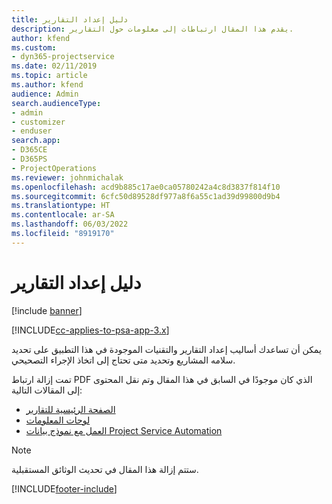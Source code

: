 ```yaml
---
title: دليل إعداد التقارير
description: يقدم هذا المقال ارتباطات إلى معلومات حول التقارير.
author: kfend
ms.custom:
- dyn365-projectservice
ms.date: 02/11/2019
ms.topic: article
ms.author: kfend
audience: Admin
search.audienceType:
- admin
- customizer
- enduser
search.app:
- D365CE
- D365PS
- ProjectOperations
ms.reviewer: johnmichalak
ms.openlocfilehash: acd9b885c17ae0ca05780242a4c8d3837f814f10
ms.sourcegitcommit: 6cfc50d89528df977a8f6a55c1ad39d99800d9b4
ms.translationtype: HT
ms.contentlocale: ar-SA
ms.lasthandoff: 06/03/2022
ms.locfileid: "8919170"
---
```

# <a name="reporting-guide"></a>دليل إعداد التقارير

[!include [banner](../../includes/psa-now-project-operations.md)]

[!INCLUDE[cc-applies-to-psa-app-3.x](../../includes/cc-applies-to-psa-app-3x.md)]

يمكن أن تساعدك أساليب إعداد التقارير والتقنيات الموجودة في هذا التطبيق على تحديد سلامه المشاريع وتحديد متى تحتاج إلى اتخاذ الإجراء التصحيحي. 

تمت إزالة ارتباط PDF الذي كان موجودًا في السابق في هذا المقال وتم نقل المحتوى إلى المقالات التالية:

- [الصفحة الرئيسية للتقارير](../reports-reporting-dynamics-365-project-service.md)
- [لوحات المعلومات](../reports-dashboards.md)
- [العمل مع نموذج بيانات Project Service Automation](../reports-working-project-service-data-model.md)

> [!NOTE]
> ستتم إزالة هذا المقال في تحديث الوثائق المستقبلية. 


[!INCLUDE[footer-include](../../includes/footer-banner.md)]
